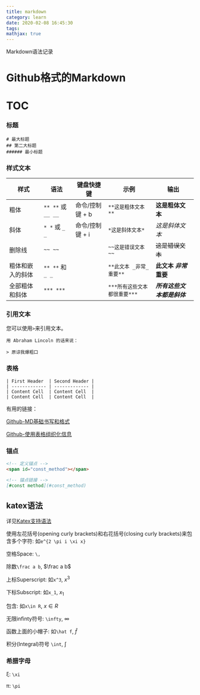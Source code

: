 ```yaml
---
title: markdown
category: learn
date: 2020-02-08 16:45:30
tags:
mathjax: true
---
```


Markdown语法记录

Github格式的Markdown
===================

<!-- more -->

TOC
===
<!--还需要填坑-->

### 标题
```
# 最大标题
## 第二大标题
###### 最小标题
```

### 样式文本
| 样式 | 语法 | 键盘快捷键 | 示例 | 输出 |
| --- | --- | --------- | --- | --- |
| 粗体 | `** **` 或 `__ __` | 命令/控制键 + b | `**这是粗体文本**` | **这是粗体文本** |
| 斜体 | `* *` 或 `_ _` | 命令/控制键 + i | `*这是斜体文本*` | *这是斜体文本* |
| 删除线 | `~~ ~~` | | `~~这是错误文本~~` | ~~这是错误文本~~ |
| 粗体和嵌入的斜体 | `** **` 和 `_ _` | | `**此文本 _非常_ 重要**` | **此文本 _非常_ 重要** |
| 全部粗体和斜体 | `*** ***` | | `***所有这些文本都很重要***` | ***所有这些文本都是斜体***

### 引用文本

您可以使用`>`来引用文本。

```
用 Abraham Lincoln 的话来说：

> 原谅我爆粗口
```

### 表格
```
| First Header  | Second Header |
| ------------- | ------------- |
| Content Cell  | Content Cell  |
| Content Cell  | Content Cell  |
```

有用的链接：

[Github-MD基础书写和格式](https://help.github.com/cn/github/writing-on-github/basic-writing-and-formatting-syntax)

[Github-使用表格组织化信息](https://help.github.com/cn/github/writing-on-github/organizing-information-with-tables)

### 锚点

```markdown
<!-- 定义锚点 --> 
<span id="const_method"></span>

<!-- 锚点链接 --> 
[#const method](#const_method)
```

## katex语法

详见[Katex支持语法](https://katex.org/docs/supported.html)

使用左花括号(opening curly brackets)和右花括号(closing curly brackets)来包含多个字符: 如`e^{2 \pi i \xi x}`

空格Space: `\,`

除数`\frac a b`, $\frac a b$

上标Superscript: 如`x^3`, $x^3$

下标Subscript: 如`x_1`, $x_1$

包含: 如`x\in R`, $x\in R$

无限infinty符号: `\infty`, $\infty$

函数上面的小帽子: 如`\hat f`, $\hat f$

积分(Integral)符号 `\int`, $\int$


### 希腊字母

ξ: `\xi`

π: `\pi`